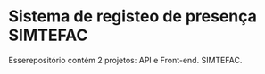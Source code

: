 
# Sistema de registeo de presença SIMTEFAC

Esserepositório contém 2 projetos: API e Front-end. SIMTEFAC.